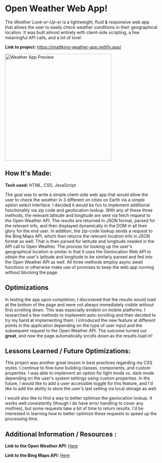 # Open Weather Web App!

The *Weather Look-er-Up-er* is a lightweight, fluid & responsive web app that allows the user to easily check weather conditions in their geographical location. It was built almost entirely with client-side scripting, a few meaningful API calls, and a lot of love!

**Link to project:** https://imattking-weather-app.netlify.app/

<img alt="Weather App Preview" src="https://raw.githubusercontent.com/imattking/open-weather-web-app-public-demo/main/weather-app.jpg" width="auto" height="350px">

## How It's Made:

**Tech used:** HTML, CSS, JavaScript

The goal was to write a simple client-side web app that would allow the user to check the weather in 3 different on cities on Earth via a simple option select interface. I decided it would be fun to implement additional functionality via zip code and geolocation lookup. With any of these three methods, the relevant latitude and longitude are sent via fetch request to the Open Weather API. The results are returned in JSON format, parsed for the relevant info, and then displayed dynamically in the DOM in all their glory for the end user. In addition, the zip-code lookup sends a request to the Bing Maps API, which then returns the relevant location info in JSON format as well. That is then parsed for latitude and longitude needed in the API call to Open Weather. The process for looking up the user's geographical location is similar in that it uses the Geolocation Web API to obtain the user's latitude and longitude to be similarly parsed and fed into the Open Weather API as well. All three methods employ async await functions or otherwise make use of promises to keep the web app running without blocking the page.

## Optimizations

In testing the app upon completion, I discovered that the results would load at the bottom of the page and were not always immediately visible without first scrolling down. This was especially evident on mobile platforms. I researched a few methods to implement auto-scrolling and then decided to try my hand at implementing them. I introduced the new feature at different points in the application depending on the type of user input and the subsequent request to the Open Weather API. The outcome turned out **great**, and now the page automatically srcolls down as the results load in!

## Lessons Learned / Future Optimizations:

This project was another great lesson in best practices regarding my CSS styles. I continue to fine-tune building classes, components, and custom properties. I was able to implement an option for light mode vs. dark mode depending on the user's system settings using custom properties. In the future, I would like to add a user-accessible toggle for this feature, and I'd like to add the ability to store the user's last setting via local storage as well. 

I would also like to find a way to better optimize the geolocation lookup. It works well consistently (though I do have error handling to cover any misfires), but some requests take a bit of time to return results. I'd be interested in learning how to better optimize these requests to speed up the processing time.

## Additional Information / Resources :

**Link to the Open Weather API:** [Here](https://home.openweathermap.org/)

**Link to the Bing Maps API:** [Here](https://www.microsoft.com/en-us/maps/documentation)




